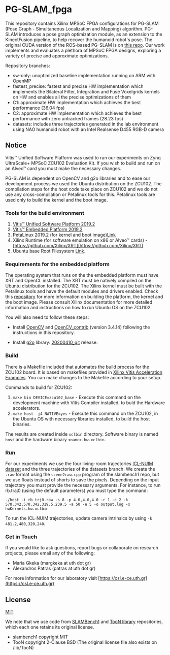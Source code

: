 # PG-SLAM_fpga

This repository contains Xilinx MPSoC FPGA configurations for PG-SLAM (Pose Graph - Simultaneous Localization and Mapping) algorithm. PG-SLAM introduces a pose graph optimization module, as an extension to the KinectFusion pipeline, to help recover the humanoid robot's pose. The original CUDA version  of the ROS-based PG-SLAM is on [this repo](https://github.com/mrsp/slam_stack). Our work implements and evaluates a plethora of MPSoC FPGA designs, exploring a variety of precise and approximate optimizations.

Repository branches:

* sw-only: unoptimized baseline implementation running on ARM with OpenMP
* fastest_precise: fastest and precise HW implementation which implements the Bilateral Filter, Integration and Fuse Voxelgrids kernels on HW and enables all the precise optimizations of them
* C1: approximate HW implementation which achieves the best performance (36.04 fps)
* C2: approximate HW implementation which achieves the best performance with zero untracked frames (28.23 fps)
* datasets: includes three trajectories generated in the lab environment using NAO humanoid robot with an Intel Realsense D455 RGB-D camera

## Notice
Vitis™ Unified Software Platform was used to run our experiments on Zynq UltraScale+ MPSoC ZCU102 Evaluation Kit. If you wish to build and run on an Alveo™ card you must make the necessary changes. 

PG-SLAM is dependent on OpenCV and g2o libraries and to ease our development process we used the Ubuntu distribution on the ZCU102. The compilation steps for the host code take place on ZCU102 and we do not use any cross-compilation or Petalinux tools for this. Petalinux tools are used only to build the kernel and the boot image.

### Tools for the build environment
1. [Vitis™ Unified Software Platform 2019.2](https://www.xilinx.com/support/download/index.html/content/xilinx/en/downloadNav/vitis/2019-2.html)
2. [Vitis™ Embedded Platform 2019.2](https://www.xilinx.com/support/download/index.html/content/xilinx/en/downloadNav/embedded-platforms/2019-2.html)
3. PetaLinux 2019.2 (for kernel and boot image)[Link](https://www.xilinx.com/support/download/index.html/content/xilinx/en/downloadNav/embedded-design-tools/2019-2.html)
4. Xilinx Runtime (for software emulation on x86 or Alveo™ cards) - [https://github.com/Xilinx/XRT](https://github.com/Xilinx/XRT)
5. Ubuntu base Root Filesystem [Link](http://cdimage.ubuntu.com/ubuntu-base/releases/).


### Requirements for the embedded platform 
The operating system that runs on the the embedded platform must have XRT and OpenCL installed. The XRT must be natively compiled on the Ubuntu distribution for the ZCU102. The Xilinx kernel must be built with the Petalinux tools and have the default modules and drivers enabled. Check this [repository](https://github.com/Xilinx/Vitis_Embedded_Platform_Source) for more information on building the platform, the kernel and the boot image. Please consult Xilinx documentation for more detailed information and instructions on how to run Ubuntu OS on the ZCU102.

You will also need to follow these steps:
* Install [OpenCV](https://github.com/opencv/opencv) and [OpenCV_contrib](https://github.com/opencv/opencv_contrib) (version 3.4.14) following the instructions in this repository.

* Install [g2o](https://github.com/RainerKuemmerle/g2o) library: [20200410_git](https://github.com/RainerKuemmerle/g2o/archive/refs/tags/20200410_git.zip) release.

### Build
There is a Makefile included that automates the build process for the ZCU102 board. It is based on makefiles provided in [Xilinx Vitis Acceleration Examples](https://github.com/Xilinx/Vitis_Accel_Examples/tree/2019.2). You can make changes to the Makefile according to your setup.

Commands to build for ZCU102:
1. `make bin DEVICE=zcu102_base` - Execute this command on the development machine with Vitis Compiler installed, to buld the Hardware accelerators.
2. `make host -j4 NATIVE=yes` - Execute this command on the ZCU102, in the Ubuntu OS with necessary libraries installed, to build the host binaries.

The results are created inside `xclbin` directory. Software binary is named `host` and the hardware binary `<name>.hw.xclbin`.

### Run
For our experiments we use the four living-room trajectories [ICL-NUIM dataset](https://www.doc.ic.ac.uk/~ahanda/VaFRIC/iclnuim.html) and the three trajectories of the datasets branch. We create the `.raw` format using the `scene2raw.cpp` program of the slambench1 repo, but we use floats instead of shorts to save the pixels. Depending on the input trajectory you must provide the necessary arguments. For instance, to run rb.traj0 (using the default parameters) you must type the command:

`./host -i rb_trj0.raw -s 8 -p 4.0,4.0,4.0 -r 1 -c 2 -k 570.342,570.342,319.5,239.5 -a 50 -e 5 -o output.log -x hwKernels.hw.xclbin` 

To run the ICL-NUIM trajectories, update camera intrinsics by using `-k 481.2,480,320,240`.

### Get in Touch

If you would like to ask questions, report bugs or collaborate on research projects, please email any of the following:

 - Maria Gkeka (margkeka at uth dot gr)
 - Alexandros Patras (patras at uth dot gr)

For more information for our laboratory visit [https://csl.e-ce.uth.gr](https://csl.e-ce.uth.gr) 

## License

[MIT](https://choosealicense.com/licenses/mit/)

We note that we use code from [SLAMBench1](https://github.com/pamela-project/slambench1) and [TooN library](https://github.com/edrosten/TooN) repositories, which each one retains its original license.
* slambench1 copyright MIT
* TooN copyright 2-Clause BSD (The original license file also exists on /lib/TooN) 

